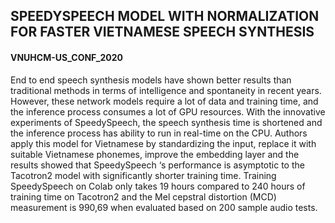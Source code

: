 ## SPEEDYSPEECH MODEL WITH NORMALIZATION FOR FASTER VIETNAMESE SPEECH SYNTHESIS

#### VNUHCM-US_CONF_2020

End to end speech synthesis models have shown better results than traditional methods in terms of intelligence and spontaneity in recent years. However, these network models require a lot of data and training time, and the inference process consumes a lot of GPU resources. With the innovative experiments of SpeedySpeech, the speech synthesis time is shortened and the inference process has ability to run in real-time on the CPU. Authors apply this model for Vietnamese by standardizing the input, replace it with suitable Vietnamese phonemes, improve the embedding layer and the results showed that SpeedySpeech ‘s performance is asymptotic to the Tacotron2 model with significantly shorter training time. Training SpeedySpeech on Colab only takes 19 hours compared to 240 hours of training time on Tacotron2 and the Mel cepstral distortion (MCD) measurement is 990,69 when evaluated based on 200 sample audio tests.